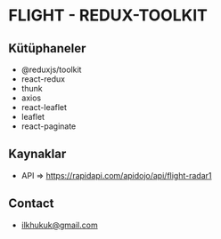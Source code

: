 # FLIGHT - REDUX-TOOLKIT

## Kütüphaneler

- @reduxjs/toolkit
- react-redux
-  thunk
-  axios
-  react-leaflet
-  leaflet
-  react-paginate

## Kaynaklar

- API => https://rapidapi.com/apidojo/api/flight-radar1

## Contact

- ilkhukuk@gmail.com